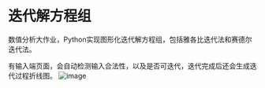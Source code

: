 # 迭代解方程组
数值分析大作业，Python实现图形化迭代解方程组，包括雅各比迭代法和赛德尔迭代法。


有输入端页面，会自动检测输入合法性，以及是否可迭代，迭代完成后还会生成迭代过程折线图。
![image](https://github.com/EvinHafner/-/assets/144083149/5551eec2-dd34-4fdb-a029-8be484430f97)

